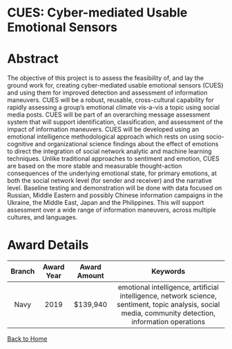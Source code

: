 
CUES: Cyber-mediated Usable Emotional Sensors
=============================================

# Abstract


The objective of this project is to assess the feasibility of, and lay the ground work for, creating cyber-mediated usable emotional sensors (CUES) and using them for improved detection and assessment of information maneuvers. CUES will be a robust, reusable, cross-cultural capability for rapidly assessing a group’s emotional climate vis-a-vis a topic using social media posts. CUES will be part of an overarching message assessment system that will support identification, classification, and assessment of the impact of information maneuvers. CUES will be developed using an emotional intelligence methodological approach which rests on using socio-cognitive and organizational science findings about the effect of emotions to direct the integration of social network analytic and machine learning techniques. Unlike traditional approaches to sentiment and emotion, CUES are based on the more stable and measurable thought-action consequences of the underlying emotional state, for primary emotions, at both the social network level (for sender and receiver) and the narrative level. Baseline testing and demonstration will be done with data focused on Russian, Middle Eastern and possibly Chinese information campaigns in the Ukraine, the Middle East, Japan and the Philippines. This will support assessment over a wide range of information maneuvers, across multiple cultures, and languages.  

# Award Details

|Branch|Award Year|Award Amount|Keywords|
| :---: | :---: | :---: | :---: |
|Navy|2019|$139,940|emotional intelligence, artificial intelligence, network science, sentiment, topic analysis, social media, community detection, information operations|
  
  


[Back to Home](https://github.com/chrischow/dod_sbir_awards/Reports/JH/#2146)